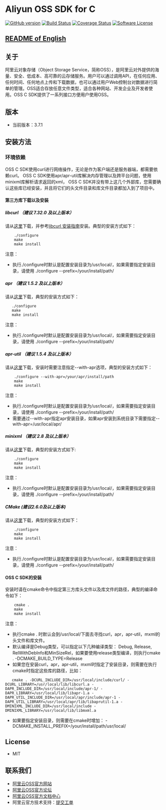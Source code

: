 # Aliyun OSS SDK for C

[![GitHub version](https://badge.fury.io/gh/aliyun%2Faliyun-oss-c-sdk.svg)](https://badge.fury.io/gh/aliyun%2Faliyun-oss-c-sdk)
[![Build Status](https://travis-ci.org/aliyun/aliyun-oss-c-sdk.svg?branch=master)](https://travis-ci.org/aliyun/aliyun-oss-c-sdk)
[![Coverage Status](https://coveralls.io/repos/github/aliyun/aliyun-oss-c-sdk/badge.svg?branch=master)](https://coveralls.io/github/aliyun/aliyun-oss-c-sdk?branch=master)
[![Software License](https://img.shields.io/badge/license-MIT-brightgreen.svg)](LICENSE)

## [README of English](https://github.com/aliyun/aliyun-oss-c-sdk/blob/master/README.md)

## 关于
阿里云对象存储（Object Storage Service，简称OSS），是阿里云对外提供的海量、安全、低成本、高可靠的云存储服务。用户可以通过调用API，在任何应用、任何时间、任何地点上传和下载数据，也可以通过用户Web控制台对数据进行简单的管理。OSS适合存放任意文件类型，适合各种网站、开发企业及开发者使用。OSS C SDK提供了一系列接口方便用户使用OSS。

## 版本
 - 当前版本：3.7.1

## 安装方法
### 环境依赖
OSS C SDK使用curl进行网络操作，无论是作为客户端还是服务器端，都需要依赖curl。
OSS C SDK使用apr/apr-util库解决内存管理以及跨平台问题，使用minixml库解析请求返回的xml，
OSS C SDK并没有带上这几个外部库，您需要确认这些库已经安装，并且将它们的头文件目录和库文件目录都加入到了项目中。

#### 第三方库下载以及安装

##### libcurl （建议 7.32.0 及以上版本）

  请从[这里](http://curl.haxx.se/download.html)下载，并参考[libcurl 安装指南](http://curl.haxx.se/docs/install.html)安装。典型的安装方式如下：
```shell
    ./configure
    make
    make install
```

注意：
 - 执行./configure时默认是配置安装目录为/usr/local/，如果需要指定安装目录，请使用 ./configure --prefix=/your/install/path/

##### apr （建议 1.5.2 及以上版本）

  请从[这里](https://apr.apache.org/download.cgi)下载，典型的安装方式如下：
 ```shell
    ./configure
    make
    make install
```

注意：
 - 执行./configure时默认是配置安装目录为/usr/local/，如果需要指定安装目录，请使用 ./configure --prefix=/your/install/path/

##### apr-util （建议 1.5.4 及以上版本）

  请从[这里](https://apr.apache.org/download.cgi)下载，安装时需要注意指定--with-apr选项，典型的安装方式如下：
```shell
    ./configure --with-apr=/your/apr/install/path
    make
    make install
```

注意：
 - 执行./configure时默认是配置安装目录为/usr/local/，如果需要指定安装目录，请使用 ./configure --prefix=/your/install/path/
 - 需要通过--with-apr指定apr安装目录，如果apr安装到系统目录下需要指定--with-apr=/usr/local/apr/

##### minixml （建议 2.8 及以上版本）

  请从[这里](http://michaelrsweet.github.io/mxml/)下载，典型的安装方式如下:
```shell
    ./configure
    make
    make install
```


注意：
 - 执行./configure时默认是配置安装目录为/usr/local/，如果需要指定安装目录，请使用 ./configure --prefix=/your/install/path/

##### CMake (建议2.6.0及以上版本)

  请从[这里](https://cmake.org/download)下载，典型的安装方式如下：
```shell
    ./configure
    make
    make install
```

注意：
 - 执行./configure时默认是配置安装目录为/usr/local/，如果需要指定安装目录，请使用 ./configure --prefix=/your/install/path/

#### OSS C SDK的安装

  安装时请在cmake命令中指定第三方库头文件以及库文件的路径，典型的编译命令如下：
```shell
    cmake .
    make
    make install
```

注意：
 - 执行cmake . 时默认会到/usr/local/下面去寻找curl，apr，apr-util，mxml的头文件和库文件。
 - 默认编译是Debug类型，可以指定以下几种编译类型： Debug, Release, RelWithDebInfo和MinSizeRel，如果要使用release类型编译，则执行cmake . -DCMAKE_BUILD_TYPE=Release
 - 如果您在安装curl，apr，apr-util，mxml时指定了安装目录，则需要在执行cmake时指定这些库的路径，比如：
```shell
   cmake . -DCURL_INCLUDE_DIR=/usr/local/include/curl/ -DCURL_LIBRARY=/usr/local/lib/libcurl.a -DAPR_INCLUDE_DIR=/usr/local/include/apr-1/ -DAPR_LIBRARY=/usr/local/lib/libapr-1.a -DAPR_UTIL_INCLUDE_DIR=/usr/local/apr/include/apr-1 -DAPR_UTIL_LIBRARY=/usr/local/apr/lib/libaprutil-1.a -DMINIXML_INCLUDE_DIR=/usr/local/include -DMINIXML_LIBRARY=/usr/local/lib/libmxml.a
```
 - 如果要指定安装目录，则需要在cmake时增加： -DCMAKE_INSTALL_PREFIX=/your/install/path/usr/local/

## License
- MIT
 
## 联系我们
- [阿里云OSS官方网站](http://oss.aliyun.com)
- [阿里云OSS官方论坛](http://bbs.aliyun.com)
- [阿里云OSS官方文档中心](http://www.aliyun.com/product/oss#Docs)
- 阿里云官方技术支持：[提交工单](https://workorder.console.aliyun.com/#/ticket/createIndex)
